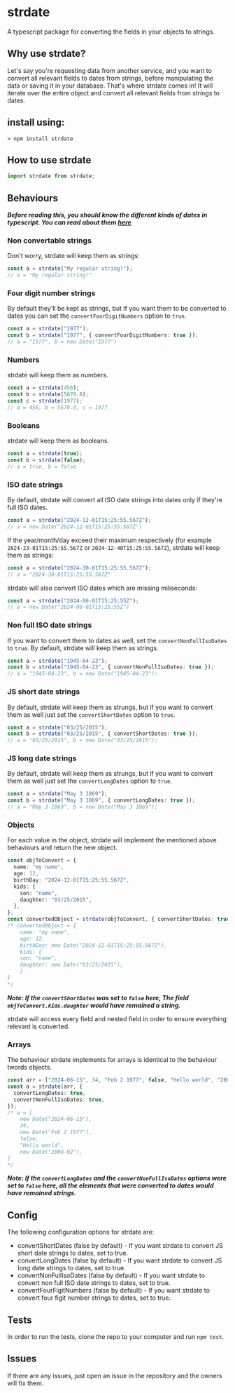 # strdate

A typescript package for converting the fields in your objects to strings.

## Why use strdate?

Let's say you're requesting data from another service, and you want to convert all relevant fields to dates from strings, before manipulating the data or saving it in your database. That's where strdate comes in! It will iterate over the entire object and convert all relevant fields from strings to dates.

## install using:

`> npm install strdate`

## How to use strdate

```ts
import strdate from strdate;
```

## Behaviours

**_Before reading this, you should know the different kinds of dates in typescript. You can read about them [here](https://www.w3schools.com/js/js_date_formats.asp)_**

### Non convertable strings

Don't worry, strdate will keep them as strings:

```ts
const a = strdate("My regular string!");
// a = "My regular string!"
```

### Four digit number strings

By default they'll be kept as strings, but If you want them to be converted to dates you can set the `convertFourDigitNumbers` option to `true`.

```ts
const a = strdate("1977");
const b = strdate("1977", { convertFourDigitNumbers: true });
// a = "1977", b = new Date("1977")
```

### Numbers

strdate will keep them as numbers.

```ts
const a = strdate(456);
const b = strdate(5678.8);
const c = strdate(1977);
// a = 456, b = 5678.8, c = 1977
```

### Booleans

strdate will keep them as booleans.

```ts
const a = strdate(true);
const b = strdate(false);
// a = true, b = false
```

### ISO date strings

By default, strdate will convert all ISO date strings into dates only if they're full ISO dates.

```ts
const a = strdate("2024-12-01T15:25:55.567Z");
// a = new Date("2024-12-01T15:25:55.567Z")
```

If the year/month/day exceed their maximum respectively (for example `2024-23-01T15:25:55.567Z` or `2024-12-40T15:25:55.567Z`), strdate will keep them as strings:

```ts
const a = strdate("2024-30-01T15:25:55.567Z");
// a = "2024-30-01T15:25:55.567Z"
```

strdate will also convert ISO dates which are missing miliseconds:

```ts
const a = strdate("2024-06-01T15:25:55Z");
// a = new Date("2024-06-01T15:25:55Z")
```

### Non full ISO date strings

If you want to convert them to dates as well, set the `convertNonFullIsoDates` to `true`. By default, strdate will keep them as strings.

```ts
const a = strdate("1945-04-23");
const b = strdate("1945-04-23", { convertNonFullIsoDates: true });
// a = "1945-04-23", b = new Date("1945-04-23");
```

### JS short date strings

By default, strdate will keep them as strungs, but if you want to convert them as well just set the `convertShortDates` option to `true`.

```ts
const a = strdate("03/25/2015");
const b = strdate("03/25/2015", { convertShortDates: true });
// a = "03/25/2015", b = new Date("03/25/2015");
```

### JS long date strings

By default, strdate will keep them as strungs, but if you want to convert them as well just set the `convertLongDates` option to `true`.

```ts
const a = strdate("May 3 1869");
const b = strdate("May 3 1869", { convertLongDates: true });
// a = "May 3 1869", b = new Date("May 3 1869");
```

### Objects

For each value in the object, strdate will implement the mentioned above behaviours and return the new object.

```ts
const objToConvert = {
  name: "my name",
  age: 12,
  birthDay: "2024-12-01T15:25:55.567Z",
  kids: {
    son: "name",
    daughter: "03/25/2015",
  },
};
const convertedObject = strdate(objToConvert, { convertShortDates: true });
/* convertedObject = {
    name: "my name",
    age: 12,
    birthDay: new Date("2024-12-01T15:25:55.567Z"),
    kids: {
    son: "name",
    daughter: new Date("03/25/2015"),
    }
}
*/
```

**_Note: If the `convertShortDates` was set to `false` here, The field `objToConvert.kids.daughter` would have remained a string._**

strdate will access every field and nested field in order to ensure everything relevant is converted.

### Arrays

The behaviour strdate implements for arrays is identical to the behaviour twords objects.

```ts
const arr = ["2024-06-15", 34, "Feb 2 1977", false, "Hello world", "2008-02"];
const a = strdate(arr, {
  convertLongDates: true,
  convertNonFullIsoDates: true,
});
/* a = [
    new Date("2024-06-15"),
    34,
    new Date("Feb 2 1977"),
    false,
    "Hello world",
    new Date("2008-02"),  
]
*/
```

**_Note: If the `convertLongDates` and the `convertNonFullIsoDates` options were set to `false` here, all the elements that were converted to dates would have remained strings._**

## Config

The following configuration options for strdate are:

- convertShortDates (false by default) - If you want strdate to convert JS short date strings to dates, set to true.
- convertLongDates (false by default) - If you want strdate to convert JS long date strings to dates, set to true.
- convertNonFullIsoDates (false by default) - If you want strdate to convert non full ISO date strings to dates, set to true.
- convertFourFigitNumbers (false by default) - If you want strdate to convert four figit number strings to dates, set to true.

## Tests

In order to run the tests, clone the repo to your computer and run `npm test`.

## Issues

If there are any issues, just open an issue in the repository and the owners will fix them.

